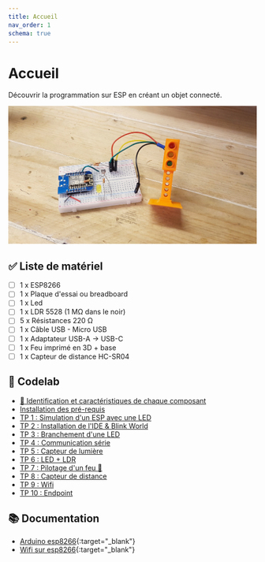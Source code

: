 ```yaml
---
title: Accueil
nav_order: 1
schema: true
---
```


# Accueil

Découvrir la programmation sur ESP en créant un objet connecté.

![kit](resources/kit.jpg)

## ✅ Liste de matériel

- [ ] 1 x ESP8266
- [ ] 1 x Plaque d'essai ou breadboard
- [ ] 1 x Led
- [ ] 1 x LDR 5528 (1 MΩ dans le noir)
- [ ] 5 x Résistances 220 Ω
- [ ] 1 x Câble USB - Micro USB
- [ ] 1 x Adaptateur USB-A -> USB-C
- [ ] 1 x Feu imprimé en 3D + base
- [ ] 1 x Capteur de distance HC-SR04

## 📝 Codelab

- [🔎 Identification et caractéristiques de chaque composant](composants.md)
- [Installation des pré-requis](installation.md)
- [TP 1 : Simulation d'un ESP avec une LED](tp1.md)
- [TP 2 : Installation de l'IDE & Blink World](tp2.md)
- [TP 3 : Branchement d'une LED](tp3.md)
- [TP 4 : Communication série](tp4.md)
- [TP 5 : Capteur de lumière](tp5.md)
- [TP 6 : LED + LDR](tp6.md)
- [TP 7 : Pilotage d'un feu 🚦](tp7.md)
- [TP 8 : Capteur de distance](tp8.md)
- [TP 9 : Wifi](tp9.md)
- [TP 10 : Endpoint](tp10.md)

## 📚 Documentation

- [Arduino esp8266](https://arduino-esp8266.readthedocs.io/en/latest/index.html){:target="_blank"}
- [Wifi sur esp8266](https://siytek.com/wemos-d1-mini-arduino-wifi/){:target="_blank"}
